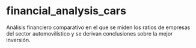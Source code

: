 # financial_analysis_cars
Análisis financiero comparativo en el que se miden los ratios de empresas del sector automovilístico y se derivan conclusiones sobre la mejor inversión.
